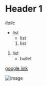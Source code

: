 # Header 1

*italic*

- list
    - list
    1. list

1. list
    - bullet

[google link](http://google.com)

![image](https://secure.i.telegraph.co.uk/multimedia/archive/03600/potd-squirrels_3600130k.jpg)

